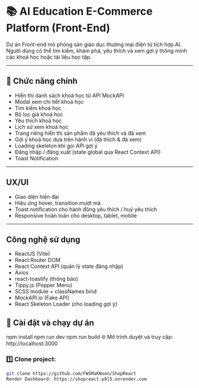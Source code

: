 # 📚 AI Education E-Commerce Platform (Front-End)

Dự án Front-end mô phỏng sàn giáo dục thương mại điện tử tích hợp AI.  
Người dùng có thể tìm kiếm, khám phá, yêu thích và xem gợi ý thông minh các khoá học hoặc tài liệu học tập.

---

## 📌 Chức năng chính

-   Hiển thị danh sách khoá học từ API MockAPI
-   Modal xem chi tiết khoá học
-   Tìm kiếm khoá học
-   Bộ lọc giá khoá học
-   Yêu thích khoá học
-   Lịch sử xem khoá học
-   Trang riêng hiển thị sản phẩm đã yêu thích và đã xem
-   Gợi ý khoá học dựa trên hành vi (đã thích & đã xem)
-   Loading skeleton khi gọi API gợi ý
-   Đăng nhập / đăng xuất (state global qua React Context API)
-   Toast Notification

---

## UX/UI

-   Giao diện hiện đại
-   Hiệu ứng hover, transition mượt mà
-   Toast notification cho hành động yêu thích / huỷ yêu thích
-   Responsive hoàn toàn cho desktop, tablet, mobile

---

## Công nghệ sử dụng

-   ReactJS (Vite)
-   React Router DOM
-   React Context API (quản lý state đăng nhập)
-   Axios
-   react-toastify (thông báo)
-   Tippy.js (Popper Menu)
-   SCSS module + classNames bind
-   MockAPI.io (Fake API)
-   React Skeleton Loader (cho loading gợi ý)

## 🚀 Cài đặt và chạy dự án

npm install
npm run dev
npm run build
🌐 Mở trình duyệt và truy cập: http://localhost:3000

### 1️⃣ Clone project:

```bash
git clone https://github.com/FWSMaKNoon/ShopReact
Render Dashboard: https://shopreact-p9l5.onrender.com
```
